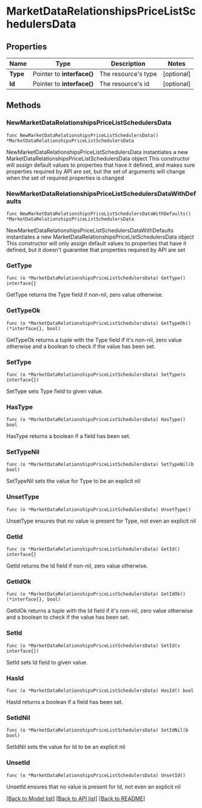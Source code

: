 # MarketDataRelationshipsPriceListSchedulersData

## Properties

Name | Type | Description | Notes
------------ | ------------- | ------------- | -------------
**Type** | Pointer to **interface{}** | The resource&#39;s type | [optional] 
**Id** | Pointer to **interface{}** | The resource&#39;s id | [optional] 

## Methods

### NewMarketDataRelationshipsPriceListSchedulersData

`func NewMarketDataRelationshipsPriceListSchedulersData() *MarketDataRelationshipsPriceListSchedulersData`

NewMarketDataRelationshipsPriceListSchedulersData instantiates a new MarketDataRelationshipsPriceListSchedulersData object
This constructor will assign default values to properties that have it defined,
and makes sure properties required by API are set, but the set of arguments
will change when the set of required properties is changed

### NewMarketDataRelationshipsPriceListSchedulersDataWithDefaults

`func NewMarketDataRelationshipsPriceListSchedulersDataWithDefaults() *MarketDataRelationshipsPriceListSchedulersData`

NewMarketDataRelationshipsPriceListSchedulersDataWithDefaults instantiates a new MarketDataRelationshipsPriceListSchedulersData object
This constructor will only assign default values to properties that have it defined,
but it doesn't guarantee that properties required by API are set

### GetType

`func (o *MarketDataRelationshipsPriceListSchedulersData) GetType() interface{}`

GetType returns the Type field if non-nil, zero value otherwise.

### GetTypeOk

`func (o *MarketDataRelationshipsPriceListSchedulersData) GetTypeOk() (*interface{}, bool)`

GetTypeOk returns a tuple with the Type field if it's non-nil, zero value otherwise
and a boolean to check if the value has been set.

### SetType

`func (o *MarketDataRelationshipsPriceListSchedulersData) SetType(v interface{})`

SetType sets Type field to given value.

### HasType

`func (o *MarketDataRelationshipsPriceListSchedulersData) HasType() bool`

HasType returns a boolean if a field has been set.

### SetTypeNil

`func (o *MarketDataRelationshipsPriceListSchedulersData) SetTypeNil(b bool)`

 SetTypeNil sets the value for Type to be an explicit nil

### UnsetType
`func (o *MarketDataRelationshipsPriceListSchedulersData) UnsetType()`

UnsetType ensures that no value is present for Type, not even an explicit nil
### GetId

`func (o *MarketDataRelationshipsPriceListSchedulersData) GetId() interface{}`

GetId returns the Id field if non-nil, zero value otherwise.

### GetIdOk

`func (o *MarketDataRelationshipsPriceListSchedulersData) GetIdOk() (*interface{}, bool)`

GetIdOk returns a tuple with the Id field if it's non-nil, zero value otherwise
and a boolean to check if the value has been set.

### SetId

`func (o *MarketDataRelationshipsPriceListSchedulersData) SetId(v interface{})`

SetId sets Id field to given value.

### HasId

`func (o *MarketDataRelationshipsPriceListSchedulersData) HasId() bool`

HasId returns a boolean if a field has been set.

### SetIdNil

`func (o *MarketDataRelationshipsPriceListSchedulersData) SetIdNil(b bool)`

 SetIdNil sets the value for Id to be an explicit nil

### UnsetId
`func (o *MarketDataRelationshipsPriceListSchedulersData) UnsetId()`

UnsetId ensures that no value is present for Id, not even an explicit nil

[[Back to Model list]](../README.md#documentation-for-models) [[Back to API list]](../README.md#documentation-for-api-endpoints) [[Back to README]](../README.md)


